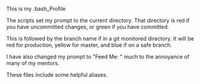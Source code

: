 This is my .bash_Profile

The scripts set my prompt to the current directory. That directory is red if you have uncommitted changes, or green if you have committed.

This is followed by the branch name if in a git monitored directory. It will be red for production, yellow for master, and blue if on a safe branch.

I have also changed my prompt to "Feed Me: " much to the annoyance of many of my mentors.

These files include some helpful aliases.